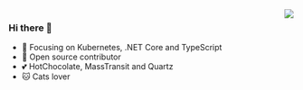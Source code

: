 <img align="right" src="https://github-readme-stats.vercel.app/api?username=sergeyshaykhullin&count_private=true&show_icons=true&hide_title=true" />

### Hi there 👋
- 🚀 Focusing on Kubernetes, .NET Core and TypeScript
- 👀 Open source contributor
- 💕 HotChocolate, MassTransit and Quartz
- 🐱 Cats lover

